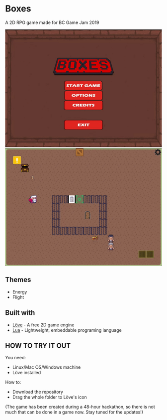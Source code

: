 # Boxes
A 2D RPG game made for BC Game Jam 2019

![](boxes_start.gif)
![](boxes_nextLevel.gif)


## Themes
* Energy
* Flight

## Built with
* [Löve](https://love2d.org/) - A free 2D game engine
* [Lua](https://www.lua.org/) - Lightweight, embeddable programing language

## HOW TO TRY IT OUT
You need:
* Linux/Mac OS/Windows machine
* Löve installed

How to:
- Download the repository
- Drag the whole folder to Löve's icon

(The game has been created during a 48-hour hackathon, so there is not much that can be done in a game now. Stay tuned for the updates!)

